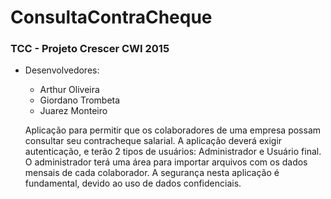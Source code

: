 # ConsultaContraCheque
### TCC - Projeto Crescer CWI 2015

  * Desenvolvedores:
	* Arthur Oliveira
	* Giordano Trombeta
	* Juarez Monteiro

	Aplicação para permitir que os colaboradores de uma empresa possam consultar seu contracheque salarial. 
	A aplicação deverá exigir autenticação, e terão 2 tipos de usuários: Administrador e Usuário final. 
	O administrador terá uma área para importar arquivos com os dados mensais de cada colaborador. 
	A segurança nesta aplicação é fundamental, devido ao uso de dados confidenciais.
